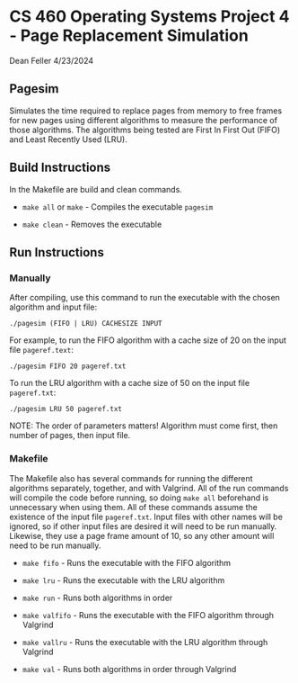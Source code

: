# CS 460 Operating Systems Project 4 - Page Replacement Simulation
Dean Feller 4/23/2024

## Pagesim
Simulates the time required to replace pages from memory to free frames for new pages using different algorithms to measure the performance of those algorithms. The algorithms being tested are First In First Out (FIFO) and Least Recently Used (LRU).

## Build Instructions
In the Makefile are build and clean commands.

- `make all` or `make` - Compiles the executable `pagesim`

- `make clean` - Removes the executable

## Run Instructions

### Manually
After compiling, use this command to run the executable with the chosen algorithm and input file:

    ./pagesim (FIFO | LRU) CACHESIZE INPUT

For example, to run the FIFO algorithm with a cache size of 20 on the input file `pageref.text`:

    ./pagesim FIFO 20 pageref.txt

To run the LRU algorithm with a cache size of 50 on the input file `pageref.txt`:

    ./pagesim LRU 50 pageref.txt

NOTE: The order of parameters matters! Algorithm must come first, then number of pages, then input file.

### Makefile
The Makefile also has several commands for running the different algorithms separately, together, and with Valgrind. All of the run commands will compile the code before running, so doing `make all` beforehand is unnecessary when using them. All of these commands assume the existence of the input file `pageref.txt`. Input files with other names will be ignored, so if other input files are desired it will need to be run manually. Likewise, they use a page frame amount of 10, so any other amount will need to be run manually.

- `make fifo` - Runs the executable with the FIFO algorithm

- `make lru` - Runs the executable with the LRU algorithm

- `make run` - Runs both algorithms in order

- `make valfifo` - Runs the executable with the FIFO algorithm through Valgrind

- `make vallru` - Runs the executable with the LRU algorithm through Valgrind

- `make val` - Runs both algorithms in order through Valgrind